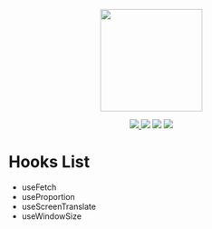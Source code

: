 
<p align="center"><img height="180" src="https://user-images.githubusercontent.com/26371465/236779744-91e475e9-a621-42d9-a9da-0ca91bee081e.png"></p>

<p align="center">
  <a href="https://www.npmjs.com/package/swr-min"><img src="https://img.shields.io/badge/npm-v8.11.0-green"> </a>
  <a href="https://www.npmjs.com/package/swr-min"><img src="https://img.shields.io/badge/react-v18.2.0-green"></a>
  <a href="https://www.npmjs.com/package/swr-min"><img src="https://img.shields.io/badge/lodash-v14.17.21-green"></a>
  <a href="https://www.npmjs.com/package/swr-min"><img src="https://img.shields.io/badge/LICENSE-MIT-blue"></a>
</p>


# Hooks List

- useFetch
- useProportion
- useScreenTranslate
- useWindowSize
